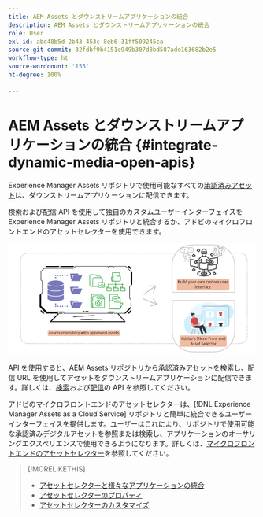 ```yaml
---
title: AEM Assets とダウンストリームアプリケーションの統合
description: AEM Assets とダウンストリームアプリケーションの統合
role: User
exl-id: abd48b5d-2b43-453c-8eb6-31ff509245ca
source-git-commit: 32fdbf9b4151c949b307d8bd587ade163682b2e5
workflow-type: ht
source-wordcount: '155'
ht-degree: 100%

---
```


# AEM Assets とダウンストリームアプリケーションの統合 {#integrate-dynamic-media-open-apis}

Experience Manager Assets リポジトリで使用可能なすべての[承認済みアセット](/help/assets/approve-assets.md)は、ダウンストリームアプリケーションに配信できます。

検索および配信 API を使用して独自のカスタムユーザーインターフェイスを Experience Manager Assets リポジトリと統合するか、アドビのマイクロフロントエンドのアセットセレクターを使用できます。

![AEM Assets リポジトリとの統合](assets/asset-selector-integration.png)

API を使用すると、AEM Assets リポジトリから承認済みアセットを検索し、配信 URL を使用してアセットをダウンストリームアプリケーションに配信できます。詳しくは、[検索](/help/assets/search-assets-api.md)および[配信](/help/assets/deliver-assets-apis.md)の API を参照してください。

アドビのマイクロフロントエンドのアセットセレクターは、[!DNL Experience Manager Assets as a Cloud Service] リポジトリと簡単に統合できるユーザーインターフェイスを提供します。ユーザーはこれにより、リポジトリで使用可能な承認済みデジタルアセットを参照または検索し、アプリケーションのオーサリングエクスペリエンスで使用できるようになります。詳しくは、[マイクロフロントエンドのアセットセレクター](/help/assets/overview-asset-selector.md)を参照してください。

>[!MORELIKETHIS]
>
>* [アセットセレクターと様々なアプリケーションの統合](/help/assets/integrate-asset-selector.md)
>* [アセットセレクターのプロパティ](/help/assets/asset-selector-properties.md)
>* [アセットセレクターのカスタマイズ](/help/assets/asset-selector-customization.md)

